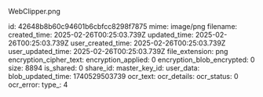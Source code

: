 WebClipper.png

id: 42648b8b60c94601b6cbfcc8298f7875
mime: image/png
filename: 
created_time: 2025-02-26T00:25:03.739Z
updated_time: 2025-02-26T00:25:03.739Z
user_created_time: 2025-02-26T00:25:03.739Z
user_updated_time: 2025-02-26T00:25:03.739Z
file_extension: png
encryption_cipher_text: 
encryption_applied: 0
encryption_blob_encrypted: 0
size: 8894
is_shared: 0
share_id: 
master_key_id: 
user_data: 
blob_updated_time: 1740529503739
ocr_text: 
ocr_details: 
ocr_status: 0
ocr_error: 
type_: 4